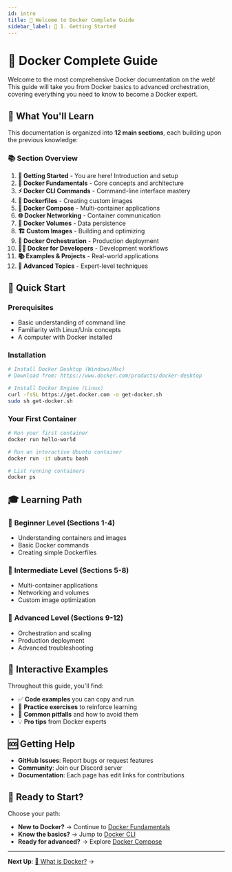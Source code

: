 ```yaml
---
id: intro
title: 🚀 Welcome to Docker Complete Guide
sidebar_label: 🚀 1. Getting Started
---
```


# 🐳 Docker Complete Guide

Welcome to the most comprehensive Docker documentation on the web! This guide will take you from Docker basics to advanced orchestration, covering everything you need to know to become a Docker expert.

## 🎯 What You'll Learn

This documentation is organized into **12 main sections**, each building upon the previous knowledge:

### 📚 **Section Overview**

1. **🚀 Getting Started** - You are here! Introduction and setup
2. **🐳 Docker Fundamentals** - Core concepts and architecture
3. **⚡ Docker CLI Commands** - Command-line interface mastery
4. **📝 Dockerfiles** - Creating custom images
5. **🧩 Docker Compose** - Multi-container applications
6. **🌐 Docker Networking** - Container communication
7. **💾 Docker Volumes** - Data persistence
8. **🏗️ Custom Images** - Building and optimizing
9. **🚀 Docker Orchestration** - Production deployment
10. **👨‍💻 Docker for Developers** - Development workflows
11. **📚 Examples & Projects** - Real-world applications
12. **🔧 Advanced Topics** - Expert-level techniques

## 🚀 Quick Start

### Prerequisites
- Basic understanding of command line
- Familiarity with Linux/Unix concepts
- A computer with Docker installed

### Installation
```bash
# Install Docker Desktop (Windows/Mac)
# Download from: https://www.docker.com/products/docker-desktop

# Install Docker Engine (Linux)
curl -fsSL https://get.docker.com -o get-docker.sh
sudo sh get-docker.sh
```

### Your First Container
```bash
# Run your first container
docker run hello-world

# Run an interactive Ubuntu container
docker run -it ubuntu bash

# List running containers
docker ps
```

## 🎓 Learning Path

### 🥇 **Beginner Level** (Sections 1-4)
- Understanding containers and images
- Basic Docker commands
- Creating simple Dockerfiles

### 🥈 **Intermediate Level** (Sections 5-8)
- Multi-container applications
- Networking and volumes
- Custom image optimization

### 🥉 **Advanced Level** (Sections 9-12)
- Orchestration and scaling
- Production deployment
- Advanced troubleshooting

## 🔧 Interactive Examples

Throughout this guide, you'll find:
- ✅ **Code examples** you can copy and run
- 🎯 **Practice exercises** to reinforce learning
- 🚨 **Common pitfalls** and how to avoid them
- 💡 **Pro tips** from Docker experts

## 🆘 Getting Help

- **GitHub Issues**: Report bugs or request features
- **Community**: Join our Discord server
- **Documentation**: Each page has edit links for contributions

## 🎉 Ready to Start?

Choose your path:
- **New to Docker?** → Continue to [Docker Fundamentals](./docker-basics/what-is-docker)
- **Know the basics?** → Jump to [Docker CLI](/docs/category/docker-cli)
- **Ready for advanced?** → Explore [Docker Compose](/docs/category/docker-compose)

---

**Next Up**: [🐳 What is Docker?](./docker-basics/what-is-docker) →
